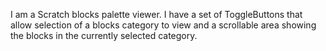 I am a Scratch blocks palette viewer. I have a set of ToggleButtons that allow selection of a blocks category to view and a scrollable area showing the blocks in the currently selected category.
